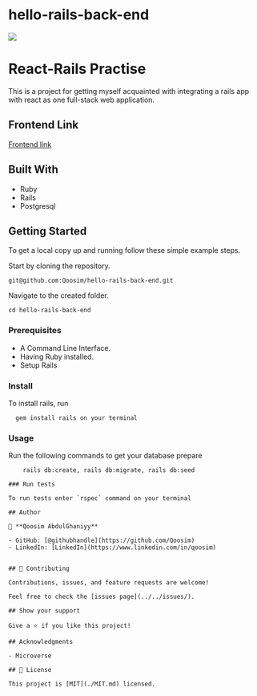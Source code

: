 # hello-rails-back-end

![](https://img.shields.io/badge/Microverse-blueviolet)

# React-Rails Practise 

This is a project for getting myself acquainted with integrating a rails app with react as one full-stack web application.


## Frontend Link

[Frontend link](https://github.com/Qoosim/hello-react-front-end)

## Built With

- Ruby
- Rails
- Postgresql

## Getting Started


To get a local copy up and running follow these simple example steps.

Start by cloning the repository.

`git@github.com:Qoosim/hello-rails-back-end.git`

Navigate to the created folder.

`cd hello-rails-back-end`

### Prerequisites

- A Command Line Interface.
- Having Ruby installed.
- Setup Rails

### Install

To install rails, run 
```
  gem install rails on your terminal
```

### Usage
Run the following commands to get your database prepare
```
    rails db:create, rails db:migrate, rails db:seed

### Run tests

To run tests enter `rspec` command on your terminal

## Author

👤 **Qoosim AbdulGhaniyy**

- GitHub: [@githubhandle](https://github.com/Qoosim)
- LinkedIn: [LinkedIn](https://www.linkedin.com/in/qoosim)


## 🤝 Contributing

Contributions, issues, and feature requests are welcome!

Feel free to check the [issues page](../../issues/).

## Show your support

Give a ⭐️ if you like this project!

## Acknowledgments

- Microverse

## 📝 License

This project is [MIT](./MIT.md) licensed.
